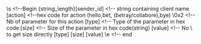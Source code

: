 \s <!--Begin
\{string_length}[sender_id] <!-- string containing client name
\[action] <!--hex code for action (hello,bet, (betray/collabore),bye)
\0x2 <!-- Nb of parameter for this action
\[type] <!-- Type of the parameter in hex code
\[size] <!-- Size of the parameter in hex code(string)
[value] <!-- No \ to get size directly
\[type]
\[size]
[value]
\e <!-- end